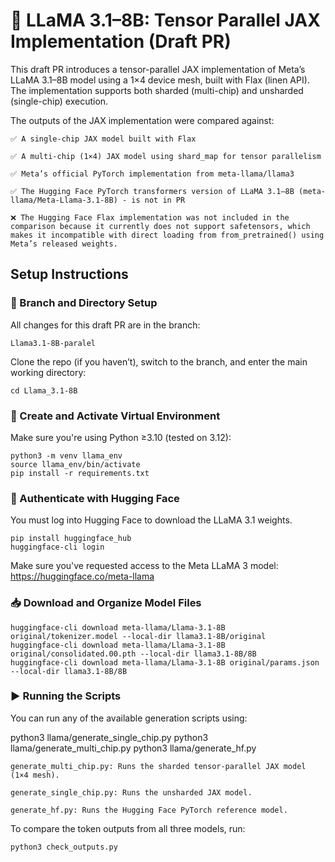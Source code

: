 # 🧠 LLaMA 3.1–8B: Tensor Parallel JAX Implementation (Draft PR)

This draft PR introduces a tensor-parallel JAX implementation of Meta’s LLaMA 3.1–8B model using a 1×4 device mesh, built with Flax (linen API). The implementation supports both sharded (multi-chip) and unsharded (single-chip) execution.

The outputs of the JAX implementation were compared against:

    ✅ A single-chip JAX model built with Flax

    ✅ A multi-chip (1×4) JAX model using shard_map for tensor parallelism

    ✅ Meta’s official PyTorch implementation from meta-llama/llama3

    ✅ The Hugging Face PyTorch transformers version of LLaMA 3.1–8B (meta-llama/Meta-Llama-3.1-8B) - is not in PR

    ❌ The Hugging Face Flax implementation was not included in the comparison because it currently does not support safetensors, which makes it incompatible with direct loading from from_pretrained() using Meta’s released weights.


## Setup Instructions



### 🌿 Branch and Directory Setup

All changes for this draft PR are in the branch:

```
Llama3.1-8B-paralel
```

Clone the repo (if you haven’t), switch to the branch, and enter the main working directory:

```
cd Llama_3.1-8B
```



### 🐍 Create and Activate Virtual Environment

Make sure you're using Python ≥3.10 (tested on 3.12):

```
python3 -m venv llama_env
source llama_env/bin/activate
pip install -r requirements.txt
```


### 🤗 Authenticate with Hugging Face

You must log into Hugging Face to download the LLaMA 3.1 weights.

```
pip install huggingface_hub
huggingface-cli login
```
Make sure you've requested access to the Meta LLaMA 3 model: https://huggingface.co/meta-llama


### 📥 Download and Organize Model Files

```
huggingface-cli download meta-llama/Llama-3.1-8B original/tokenizer.model --local-dir llama3.1-8B/original
huggingface-cli download meta-llama/Llama-3.1-8B original/consolidated.00.pth --local-dir llama3.1-8B/8B
huggingface-cli download meta-llama/Llama-3.1-8B original/params.json --local-dir llama3.1-8B/8B
```


### ▶️ Running the Scripts

You can run any of the available generation scripts using:

python3 llama/generate_single_chip.py
python3 llama/generate_multi_chip.py
python3 llama/generate_hf.py

    generate_multi_chip.py: Runs the sharded tensor-parallel JAX model (1×4 mesh).

    generate_single_chip.py: Runs the unsharded JAX model.

    generate_hf.py: Runs the Hugging Face PyTorch reference model.

To compare the token outputs from all three models, run:

```
python3 check_outputs.py
```
